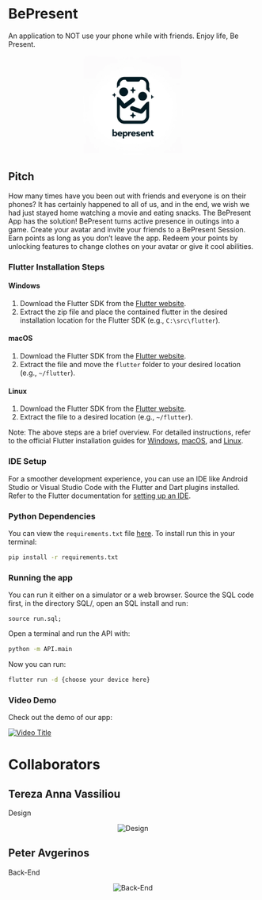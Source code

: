 # BePresent

An application to NOT use your phone while with friends. Enjoy life, Be Present.

<p align="center">
  <img src="./logo.png" alt="Logo" width="200"/>
</p>

## Pitch

How many times have you been out with friends and everyone is on their phones? It has certainly happened to all of us, and in the end, we wish we had just stayed home watching a movie and eating snacks. The BePresent App has the solution! BePresent turns active presence in outings into a game. Create your avatar and invite your friends to a BePresent Session. Earn points as long as you don’t leave the app. Redeem your points by unlocking features to change clothes on your avatar or give it cool abilities.


### Flutter Installation Steps

#### Windows
1. Download the Flutter SDK from the [Flutter website](https://flutter.dev/docs/get-started/install/windows).
2. Extract the zip file and place the contained flutter in the desired installation location for the Flutter SDK (e.g., `C:\src\flutter`).

#### macOS
1. Download the Flutter SDK from the [Flutter website](https://flutter.dev/docs/get-started/install/macos).
2. Extract the file and move the `flutter` folder to your desired location (e.g., `~/flutter`).

#### Linux
1. Download the Flutter SDK from the [Flutter website](https://flutter.dev/docs/get-started/install/linux).
2. Extract the file to a desired location (e.g., `~/flutter`).

Note: The above steps are a brief overview. For detailed instructions, refer to the official Flutter installation guides for [Windows](https://flutter.dev/docs/get-started/install/windows), [macOS](https://flutter.dev/docs/get-started/install/macos), and [Linux](https://flutter.dev/docs/get-started/install/linux).


### IDE Setup

For a smoother development experience, you can use an IDE like Android Studio or Visual Studio Code with the Flutter and Dart plugins installed. Refer to the Flutter documentation for [setting up an IDE](https://flutter.dev/docs/get-started/editor).

### Python Dependencies
You can view the `requirements.txt` file [here](./requirements.txt).
To install run this in your terminal:

```bash
pip install -r requirements.txt
```

### Running the app
You can run it either on a simulator or a web browser.
Source the SQL code first, in the directory SQL/, open an SQL install and run:

```MySQL
source run.sql;
```

Open a terminal and run the API with:

```bash
python -m API.main
```

Now you can run:

```bash
flutter run -d {choose your device here}
```

### Video Demo
Check out the demo of our app:

[![Video Title](https://i9.ytimg.com/vi/jRZzNs71zAE/mq1.jpg?sqp=CIDO8awG-oaymwEmCMACELQB8quKqQMa8AEB-AH-CYACogWKAgwIABABGGUgZShlMA8=&rs=AOn4CLBUcXE99Y_Hs0XZV0OIiGbgsOu5HA)](https://www.youtube.com/watch?v=jRZzNs71zAE "Video Title")


# Collaborators
## Tereza Anna Vassiliou
Design
<p align="center">
  <img src="https://avatars.githubusercontent.com/u/100274863?v=4" alt="Design" width="200"/>
</p>


## Peter Avgerinos
Back-End
<p align="center">
  <img src="https://avatars.githubusercontent.com/u/108369084?v=4" alt="Back-End" width="200"/>
</p>

